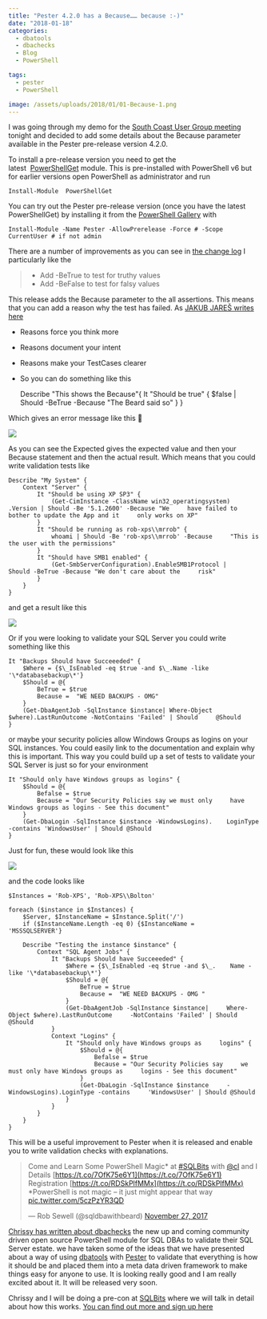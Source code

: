 ```yaml
---
title: "Pester 4.2.0 has a Because…… because :-)"
date: "2018-01-18" 
categories:
  - dbatools
  - dbachecks
  - Blog
  - PowerShell

tags:
  - pester
  - PowerShell

image: /assets/uploads/2018/01/01-Because-1.png
---
```

I was going through my demo for the [South Coast User Group meeting](http://meetu.ps/e/DdYV6/gHMdv/g) tonight and decided to add some details about the Because parameter available in the Pester pre-release version 4.2.0.

To install a pre-release version you need to get the latest  [PowerShellGet](https://go.microsoft.com/fwlink/?linkid=846259) module. This is pre-installed with PowerShell v6 but for earlier versions open PowerShell as administrator and run

    Install-Module  PowerShellGet

You can try out the Pester pre-release version (once you have the latest PowerShellGet) by installing it from the [PowerShell Gallery](http://powershellgallery.com) with

    Install-Module -Name Pester -AllowPrerelease -Force # -Scope CurrentUser # if not admin

There are a number of improvements as you can see in [the change log](https://github.com/pester/Pester/blob/master/CHANGELOG.md) I particularly like the

> *   Add -BeTrue to test for truthy values
> *   Add -BeFalse to test for falsy values

This release adds the Because parameter to the all assertions. This means that you can add a reason why the test has failed. As [JAKUB JAREŠ writes here](http://jakubjares.com/2017/12/19/using-because/)

*   Reasons force you think more
*   Reasons document your intent
*   Reasons make your TestCases clearer
*   So you can do something like this

    Describe "This shows the Because"{
        It "Should be true" {
            $false | Should -BeTrue -Because "The Beard said so"
        }
    }

Which gives an error message like this 🙂

![](https://blog.robsewell.com/assets/uploads/2018/01/01-Because-1.png)

As you can see the Expected gives the expected value and then your Because statement and then the actual result. Which means that you could write validation tests like

    Describe "My System" {
        Context "Server" {
            It "Should be using XP SP3" {
                (Get-CimInstance -ClassName win32_operatingsystem)    .Version | Should -Be '5.1.2600' -Because "We     have failed to bother to update the App and it     only works on XP"
            }
            It "Should be running as rob-xps\\mrrob" {
                whoami | Should -Be 'rob-xps\\mrrob' -Because     "This is the user with the permissions"
            }
            It "Should have SMB1 enabled" {
                (Get-SmbServerConfiguration).EnableSMB1Protocol |     Should -BeTrue -Because "We don't care about the     risk"
            }
        }
    }

and get a result like this

[![](https://blog.robsewell.com/assets/uploads/2018/01/02-example.png)](https://blog.robsewell.com/assets/uploads/2018/01/02-example.png)

Or if you were looking to validate your SQL Server you could write something like this

    It "Backups Should have Succeeeded" {
        $Where = {$\_IsEnabled -eq $true -and $\_.Name -like     '\*databasebackup\*'}
        $Should = @{
            BeTrue = $true
            Because =  "WE NEED BACKUPS - OMG"
        }
        (Get-DbaAgentJob -SqlInstance $instance| Where-Object     $where).LastRunOutcome -NotContains 'Failed' | Should     @Should
    }

or maybe your security policies allow Windows Groups as logins on your SQL instances. You could easily link to the documentation and explain why this is important. This way you could build up a set of tests to validate your SQL Server is just so for your environment

    It "Should only have Windows groups as logins" {
        $Should = @{
            Befalse = $true
            Because = "Our Security Policies say we must only     have Windows groups as logins - See this document"
        }
        (Get-DbaLogin -SqlInstance $instance -WindowsLogins).    LoginType -contains 'WindowsUser' | Should @Should
    }

Just for fun, these would look like this

[![](https://blog.robsewell.com/assets/uploads/2018/01/03-for-fun.png)](https://blog.robsewell.com/assets/uploads/2018/01/03-for-fun.png)

and the code looks like

    $Instances = 'Rob-XPS', 'Rob-XPS\\Bolton'
    
    foreach ($instance in $Instances) {
        $Server, $InstanceName = $Instance.Split('/')
        if ($InstanceName.Length -eq 0) {$InstanceName =     'MSSSQLSERVER'}
    
        Describe "Testing the instance $instance" {
            Context "SQL Agent Jobs" {
                It "Backups Should have Succeeeded" {
                    $Where = {$\_IsEnabled -eq $true -and $\_.    Name -like '\*databasebackup\*'}
                    $Should = @{
                        BeTrue = $true
                        Because =  "WE NEED BACKUPS - OMG "
                    }
                    (Get-DbaAgentJob -SqlInstance $instance|     Where-Object $where).LastRunOutcome     -NotContains 'Failed' | Should @Should
                }
                Context "Logins" {
                    It "Should only have Windows groups as     logins" {
                        $Should = @{
                            Befalse = $true
                            Because = "Our Security Policies say     we must only have Windows groups as     logins - See this document"
                        }
                        (Get-DbaLogin -SqlInstance $instance     -WindowsLogins).LoginType -contains     'WindowsUser' | Should @Should
                    }
                }
            }
        }
    }

This will be a useful improvement to Pester when it is released and enable you to write validation checks with explanations.

> Come and Learn Some PowerShell Magic* at [#SQLBits](https://twitter.com/hashtag/SQLBits?src=hash&ref_src=twsrc%5Etfw) with [@cl](https://twitter.com/cl?ref_src=twsrc%5Etfw) and I  
> Details [https://t.co/7OfK75e6Y1](https://t.co/7OfK75e6Y1)  
> Registration [https://t.co/RDSkPlfMMx](https://t.co/RDSkPlfMMx)  
> *PowerShell is not magic – it just might appear that way [pic.twitter.com/5czPzYR3QD](https://t.co/5czPzYR3QD)
> 
> — Rob Sewell (@sqldbawithbeard) [November 27, 2017](https://twitter.com/sqldbawithbeard/status/935143475418402816?ref_src=twsrc%5Etfw)

[Chrissy has written about dbachecks](https://dbatools.io/new-module-coming-soon/) the new up and coming community driven open source PowerShell module for SQL DBAs to validate their SQL Server estate. we have taken some of the ideas that we have presented about a way of using [dbatools](http://dbatools.io) with [Pester](https://github.com/Pester/Pester) to validate that everything is how it should be and placed them into a meta data driven framework to make things easy for anyone to use. It is looking really good and I am really excited about it. It will be released very soon.

Chrissy and I will be doing a pre-con at [SQLBits](http://sqlbits.com) where we will talk in detail about how this works. [You can find out more and sign up here](http://sqlbits.com/information/event17/Reliable_Repeatable__Automated_PowerShell_for_DBAs/trainingdetails.aspx)
